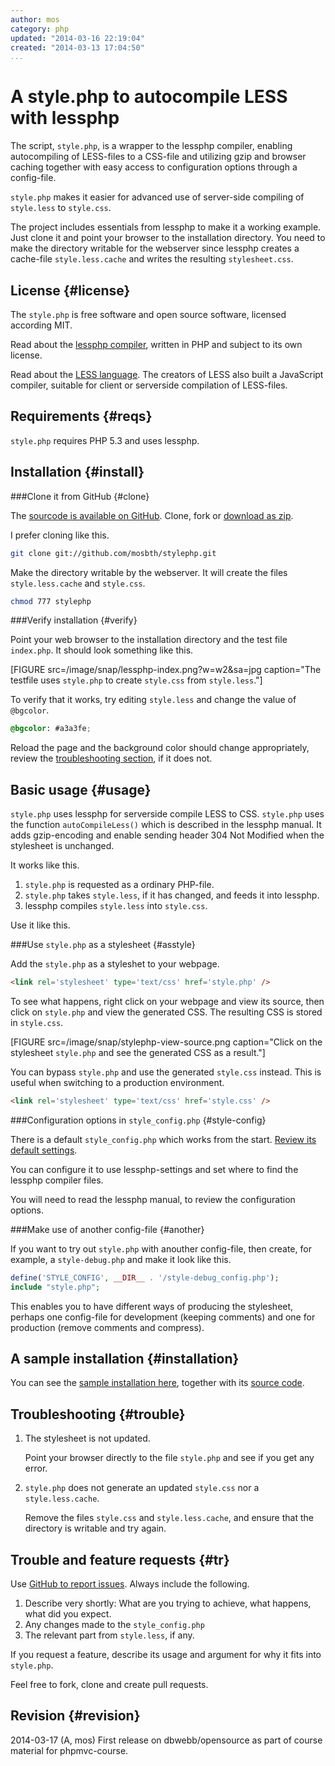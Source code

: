 ```yaml
---
author: mos
category: php
updated: "2014-03-16 22:19:04"
created: "2014-03-13 17:04:50"
...
```

A style.php to autocompile LESS with lessphp
==================================

The script, `style.php`, is a wrapper to the lessphp compiler, enabling autocompiling of LESS-files to a CSS-file and utilizing gzip and browser caching together with easy access to configuration options through a config-file.

`style.php` makes it easier for advanced use of server-side compiling of `style.less` to `style.css`.

<!--more-->

The project includes essentials from lessphp to make it a working example. Just clone it and point your browser to the installation directory. You need to make the directory writable for the webserver since lessphp creates a cache-file `style.less.cache` and writes the resulting `stylesheet.css`.



License {#license}
--------------------------------------

The `style.php` is free software and open source software, licensed according MIT.

Read about the [lessphp compiler](http://leafo.net/lessphp/), written in PHP and subject to its own license.

Read about the [LESS language](http://lesscss.org/). The creators of LESS also built a JavaScript compiler, suitable for client or serverside compilation of LESS-files.



Requirements {#reqs}
--------------------------------------

`style.php` requires PHP 5.3 and uses lessphp. 



Installation {#install}
--------------------------------------



###Clone it from GitHub {#clone}

The [sourcode is available on GitHub](https://github.com/mosbth/stylephp). Clone, fork or [download as zip](https://github.com/mosbth/stylephp/archive/master.zip). 

I prefer cloning like this.

```bash
git clone git://github.com/mosbth/stylephp.git
```

Make the directory writable by the webserver. It will create the files `style.less.cache` and `style.css`.

```bash
chmod 777 stylephp
```


###Verify installation {#verify}

Point your web browser to the installation directory and the test file `index.php`. It should look something like this.

[FIGURE src=/image/snap/lessphp-index.png?w=w2&sa=jpg caption="The testfile uses `style.php` to create `style.css` from `style.less`."]

To verify that it works, try editing `style.less` and change the value of `@bgcolor`. 

```css
@bgcolor: #a3a3fe;
```

Reload the page and the background color should change appropriately, review the [troubleshooting section](#trouble), if it does not. 



Basic usage {#usage}
--------------------------------------

`style.php` uses lessphp for serverside compile LESS to CSS. `style.php` uses the function `autoCompileLess()` which is described in the lessphp manual. It adds gzip-encoding and enable sending header 304 Not Modified when the stylesheet is unchanged.

It works like this.

1. `style.php` is requested as a ordinary PHP-file.
2. `style.php` takes `style.less`, if it has changed, and feeds it into lessphp.
3. lessphp compiles `style.less` into `style.css`.

Use it like this.



###Use `style.php` as a stylesheet {#asstyle}

Add the `style.php` as a styleshet to your webpage.

```html
<link rel='stylesheet' type='text/css' href='style.php' />
```

To see what happens, right click on your webpage and view its source, then click on `style.php` and view the generated CSS. The resulting CSS is stored in `style.css`.

[FIGURE src=/image/snap/stylephp-view-source.png caption="Click on the stylesheet `style.php` and see the generated CSS as a result."]

You can bypass `style.php` and use the generated `style.css` instead. This is useful when switching to a production environment.

```html
<link rel='stylesheet' type='text/css' href='style.css' />
```



###Configuration options in `style_config.php` {#style-config}

There is a default `style_config.php` which works from the start. [Review its default settings](https://github.com/mosbth/stylephp/blob/master/style_config.php).

You can configure it to use lessphp-settings and set where to find the lessphp compiler files.

You will need to read the lessphp manual, to review the configuration options.



###Make use of another config-file {#another}

If you want to try out `style.php` with anouther config-file, then create, for example, a `style-debug.php` and make it look like this.

```php
define('STYLE_CONFIG', __DIR__ . '/style-debug_config.php');
include "style.php";
```

This enables you to have different ways of producing the stylesheet, perhaps one config-file for development (keeping comments) and one for production (remove comments and compress).



A sample installation {#installation}
--------------------------------------

You can see the [sample installation here](kod-exempel/lessphp), together with its [source code](kod-exempel/source.php?dir=lessphp).



Troubleshooting {#trouble}
--------------------------------------

1. The stylesheet is not updated.

    Point your browser directly to the file `style.php` and see if you get any error.


2. `style.php` does not generate an updated `style.css` nor a `style.less.cache`.

    Remove the files `style.css` and `style.less.cache`, and ensure that the directory is writable and try again.



Trouble and feature requests {#tr}
--------------------------------------

Use [GitHub to report issues](https://github.com/mosbth/stylephp/issues). Always include the following.

1. Describe very shortly: What are you trying to achieve, what happens, what did you expect.
2. Any changes made to the `style_config.php`
3. The relevant part from `style.less`, if any.

If you request a feature, describe its usage and argument for why it fits into `style.php`.

Feel free to fork, clone and create pull requests.



Revision {#revision}
--------------------------------------

<span class='revision-history' markdown='1'>
2014-03-17 (A, mos) First release on dbwebb/opensource as part of course material for phpmvc-course.  
</span>

